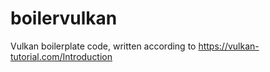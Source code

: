 # boilervulkan

Vulkan boilerplate code, written according to https://vulkan-tutorial.com/Introduction

